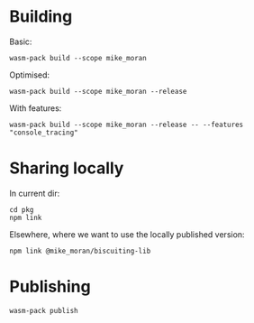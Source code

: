 # Building

Basic:

    wasm-pack build --scope mike_moran

Optimised:

    wasm-pack build --scope mike_moran --release

With features:

    wasm-pack build --scope mike_moran --release -- --features "console_tracing"

# Sharing locally

In current dir:

    cd pkg
    npm link

Elsewhere, where we want to use the locally published version:

    npm link @mike_moran/biscuiting-lib

# Publishing

    wasm-pack publish
